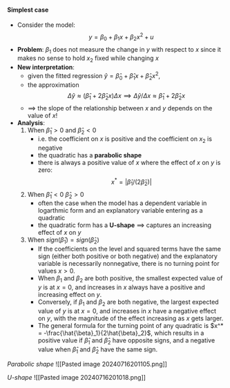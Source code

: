 #### Simplest case
- Consider the model: $$y=\beta_0+\beta_1x+\beta_2x^2+u$$
- **Problem**: $\beta_1$ does not measure the change in $y$ with respect to $x$ since it makes no sense to hold $x_2$ fixed while changing $x$
- **New interpretation**: 
	- given the fitted regression $\hat{y}=\hat{\beta}_0+\hat{\beta}_1x+\hat{\beta}_2x^2,$
	- the approximation $$\Delta\hat{y}\approx(\hat{\beta}_1+2\hat{\beta}_2x)\Delta x \implies \Delta\hat{y}/\Delta x\approx\hat{\beta}_{1} + 2\hat{\beta}_{2}x$$
	- $\implies$ the slope of the relationship between $x$ and $y$ depends on the value of $x$!
- **Analysis**:
	1. When $\hat{\beta}_{1}>0$ and $\hat{\beta}_{2}<0$
		- i.e. the coefficient on $x$ is positive and the coefficient on $x_2$ is negative
		- the quadratic has a **parabolic shape**
		- there is always a positive value of $x$ where the effect of $x$ on $y$ is zero: $$x^*=|\hat{\beta}_1/(2\hat{\beta}_2)|$$
	2. When $\hat{\beta}_{1}<0$ $\hat{\beta}_{2}>0$
		- often the case when the model has a dependent variable in logarthmic form and an explanatory variable entering as a quadratic
		- the quadratic form has a **U-shape** $\implies$ captures an increasing effect of $x$ on $y$
	3. When $sign(\hat{\beta}_{1})= sign(\hat{\beta}_{2})$
		- If the coefficients on the level and squared terms have the same sign (either both positive or both negative) and the explanatory variable is necessarily nonnegative, there is no turning point for values $x > 0$. 
		- When $\beta_1$ and $\beta_2$ are both positive, the smallest expected value of $y$ is at $x = 0$, and increases in $x$ always have a positive and increasing effect on $y$. 
		- Conversely, if $\beta_1$ and $\beta_2$ are both negative, the largest expected value of $y$ is at $x = 0$, and increases in $x$ have a negative effect on $y$, with the magnitude of the effect increasing as $x$ gets larger. 
		- The general formula for the turning point of any quadratic is $x^* = -\frac{\hat{\beta}_1}{2\hat{\beta}_2}$, which results in a positive value if $\hat{\beta}_1$ and $\hat{\beta}_2$ have opposite signs, and a negative value when $\hat{\beta}_1$ and $\hat{\beta}_2$ have the same sign.


*Parabolic shape*
![[Pasted image 20240716201105.png]]

*U-shape*
![[Pasted image 20240716201018.png]]